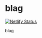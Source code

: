 # blag

[![Netlify Status](https://api.netlify.com/api/v1/badges/3718ae17-f997-4b45-93e6-248548688d4c/deploy-status)](https://app.netlify.com/sites/blck/deploys)

blag
